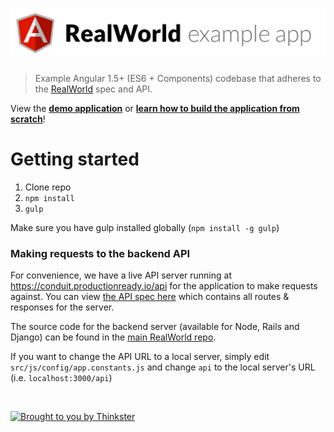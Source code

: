 # ![Angular 1.5+ ES6 & Component API Example App](project-logo.png)

> Example Angular 1.5+ (ES6 + Components) codebase that adheres to the [RealWorld](https://github.com/Mustafa0831/Angular-RealWorld-App.git) spec and API.

View the **[demo application](https://angularjs.realworld.io)** or **[learn how to build the application from scratch](https://github.com/Mustafa0831/Angular-RealWorld-App.git)**!

# Getting started

1. Clone repo
2. `npm install`
3. `gulp`

Make sure you have gulp installed globally (`npm install -g gulp`)

### Making requests to the backend API

For convenience, we have a live API server running at https://conduit.productionready.io/api for the application to make requests against. You can view [the API spec here](https://github.com/Mustafa0831/Angular-RealWorld-App.git) which contains all routes & responses for the server.

The source code for the backend server (available for Node, Rails and Django) can be found in the [main RealWorld repo](https://github.com/Mustafa0831/Angular-RealWorld-App.git).

If you want to change the API URL to a local server, simply edit `src/js/config/app.constants.js` and change `api` to the local server's URL (i.e. `localhost:3000/api`)

<br />

[![Brought to you by Thinkster](https://github.com/Mustafa0831/Angular-RealWorld-App.git)](https://thinkster.io)
